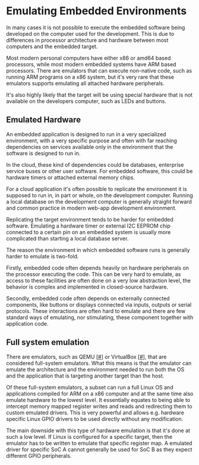 # Emulating Embedded Environments

In many cases it is not possible to execute the embedded software being developed on the computer used for the development. This is due to differences in processor architecture and hardware between most computers and the embedded target.

Most modern personal computers have either x86 or amd64 based processors, while most modern embedded systems have ARM based processors. There are emulators that can execute non-native code, such as running ARM programs on a x86 system, but it's very rare that these emulators supports emulating all attached hardware peripherals.

It's also highly likely that the target will be using special hardware that is not available on the developers computer, such as LEDs and buttons.

## Emulated Hardware
An embedded application is designed to run in a very specialized environment, with a very specific purpose and often with far reaching dependencies on services available only in the environment that the software is designed to run in. 

In the cloud, these kind of dependencies could be databases, enterprise service buses or other user software. For embedded software, this could be hardware timers or attached external memory chips.

For a cloud application it's often possible to replicate the environment it is supposed to run in, in part or whole, on the development computer. Running a local database on the development computer is generally straight forward and common practice in modern web-app development environment.

Replicating the target environment tends to be harder for embedded software. Emulating a hardware timer or external I2C EEPROM chip connected to a certain pin on an embedded system is usually more complicated than starting a local database server.

The reason the environment in which embedded software runs is generally harder to emulate is two-fold.

Firstly, embedded code often depends heavily on hardware peripherals on the processor executing the code. This can be very hard to emulate, as access to these facilities are often done on a very low abstraction level, the behavior is complex and implemented in closed-source hardware. 

Secondly, embedded code often depends on externally connected components, like buttons or displays connected via inputs, outputs or serial protocols. These interactions are often hard to emulate and there are few standard ways of emulating, nor stimulating, these component together with application code.

## Full system emulation
There are emulators, such as QEMU [[#](?)] or VirtualBox [[#](?)], that are considered full-system emulators. What this means is that the emulator can emulate the architecture and the environment needed to run both the OS and the application that is targeting another target than the host.

Of these full-system emulators, a subset can run a full Linux OS and applications compiled for ARM on a x86 computer and at the same time also emulate hardware to the lowest level. It essentially equates to being able to intercept memory mapped register writes and reads and redirecting them to custom emulated drivers. This is very powerful and allows e.g. hardware specific Linux GPIO drivers to be used directly without any modification.

The main downside with this type of hardware emulation is that it's done at such a low level. If Linux is configured for a specific target, then the emulator has to be written to emulate that specific register map. A emulated driver for specific SoC A cannot generally be used for SoC B as they expect different GPIO peripherals.

